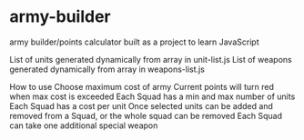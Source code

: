 # army-builder
army builder/points calculator built as a project to learn JavaScript

List of units generated dynamically from array in unit-list.js
List of weapons generated dynamically from array in weapons-list.js


How to use
    Choose maximum cost of army
        Current points will turn red when max cost is exceeded
    Each Squad has a min and max number of units
    Each Squad has a cost per unit
    Once selected units can be added and removed from a Squad, or the whole squad can be removed
    Each Squad can take one additional special weapon
